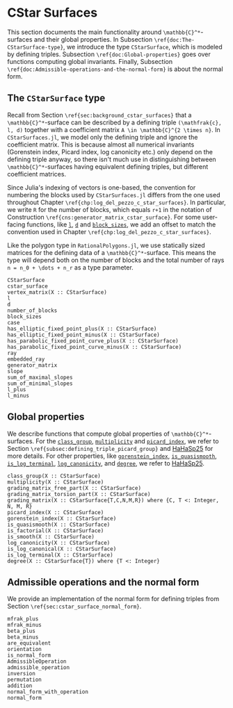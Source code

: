 # CStar Surfaces
 
This section documents the main functionality around ``\mathbb{C}^*``-surfaces
and their global properties. In Subsection ``\ref{doc:The-CStarSurface-type}``,
we introduce the type `CStarSurface`, which is modeled by defining triples.
Subsection ``\ref{doc:Global-properties}`` goes over functions computing global
invariants. Finally, Subsection
``\ref{doc:Admissible-operations-and-the-normal-form}`` is about the normal
form.

## The `CStarSurface` type

Recall from Section ``\ref{sec:background_cstar_surfaces}`` that a
``\mathbb{C}^*``-surface can be described by a defining triple ``(\mathfrak{c},
l, d)`` together with a coefficient matrix ``A \in \mathbb{C}^{2 \times n}``.
In `CStarSurfaces.jl`, we model only the defining triple and ignore the
coefficient matrix. This is because almost all numerical invariants (Gorenstein
index, Picard index, log canonicity etc.) only depend on the defining triple
anyway, so there isn't much use in distinguishing between
``\mathbb{C}^*``-surfaces having equivalent defining triples, but different
coefficient matrices.

Since Julia's indexing of vectors is one-based, the convention for numbering the
blocks used by `CStarSurfaces.jl` differs from the one used throughout Chapter
``\ref{chp:log_del_pezzo_c_star_surfaces}``. In particular, we write ``R`` for the
number of blocks, which equals ``r+1`` in the notation of Construction
``\ref{cns:generator_matrix_cstar_surface}``. For some user-facing functions,
like [`l`](@ref), [`d`](@ref) and [`block_sizes`](@ref), we add an offset to
match the convention used in Chapter
``\ref{chp:log_del_pezzo_c_star_surfaces}``.

Like the polygon type in `RationalPolygons.jl`, we use statically sized matrices
for the defining data of a ``\mathbb{C}^*``-surface. This means the type will
depend both on the number of blocks and the total number of rays ``n = n_0 + \dots + n_r`` as a type parameter.

```@docs
CStarSurface
cstar_surface
vertex_matrix(X :: CStarSurface)
l
d
number_of_blocks
block_sizes
case
has_elliptic_fixed_point_plus(X :: CStarSurface)
has_elliptic_fixed_point_minus(X :: CStarSurface)
has_parabolic_fixed_point_curve_plus(X :: CStarSurface)
has_parabolic_fixed_point_curve_minus(X :: CStarSurface)
ray
embedded_ray
generator_matrix
slope
sum_of_maximal_slopes
sum_of_minimal_slopes
l_plus
l_minus
```

## Global properties

We describe functions that compute global properties of
``\mathbb{C}^*``-surfaces. For the [`class_group`](@ref), [`multiplicity`](@ref)
and [`picard_index`](@ref), we refer to Section
``\ref{subsec:defining_triple_picard_group}`` and [HaHaSp25](@cite) for more
details. For other properties, like [`gorenstein_index`](@ref),
[`is_quasismooth`](@ref), [`is_log_terminal`](@ref), [`log_canonicity`](@ref),
and [`degree`](@ref), we refer to [HaHaSp25](@cite).

```@docs
class_group(X :: CStarSurface)
multiplicity(X :: CStarSurface)
grading_matrix_free_part(X :: CStarSurface)
grading_matrix_torsion_part(X :: CStarSurface)
grading_matrix(X :: CStarSurface{T,C,N,M,R}) where {C, T <: Integer, N, M, R}
picard_index(X :: CStarSurface)
gorenstein_index(X :: CStarSurface)
is_quasismooth(X :: CStarSurface)
is_factorial(X :: CStarSurface)
is_smooth(X :: CStarSurface)
log_canonicity(X :: CStarSurface)
is_log_canonical(X :: CStarSurface)
is_log_terminal(X :: CStarSurface)
degree(X :: CStarSurface{T}) where {T <: Integer}
```

## Admissible operations and the normal form

We provide an implementation of the normal form for defining triples from
Section ``\ref{sec:cstar_surface_normal_form}``.

```@docs
mfrak_plus
mfrak_minus
beta_plus
beta_minus
are_equivalent
orientation
is_normal_form
AdmissibleOperation
admissible_operation
inversion
permutation
addition
normal_form_with_operation
normal_form
```
